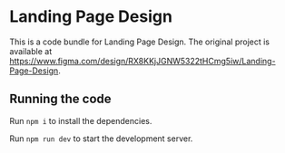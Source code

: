 
  # Landing Page Design

  This is a code bundle for Landing Page Design. The original project is available at https://www.figma.com/design/RX8KKjJGNW5322tHCmg5iw/Landing-Page-Design.

  ## Running the code

  Run `npm i` to install the dependencies.

  Run `npm run dev` to start the development server.
  